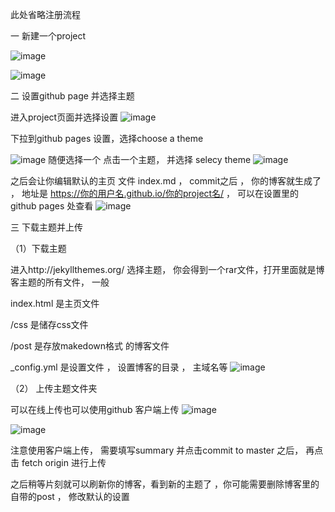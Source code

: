 此处省略注册流程

一  新建一个project

![image](http://upload-images.jianshu.io/upload_images/6543272-f9c7dcbaf1813dc4.png?imageMogr2/auto-orient/strip%7CimageView2/2/w/1240)

![image](http://upload-images.jianshu.io/upload_images/6543272-ff8b5138b52bb002.png?imageMogr2/auto-orient/strip%7CimageView2/2/w/1240)

二  设置github page 并选择主题

进入project页面并选择设置
![image](http://upload-images.jianshu.io/upload_images/6543272-5906cc509ece8e7e.png?imageMogr2/auto-orient/strip%7CimageView2/2/w/1240)

下拉到github pages 设置，选择choose a theme

![image](http://upload-images.jianshu.io/upload_images/6543272-526d82c47e324b37.png?imageMogr2/auto-orient/strip%7CimageView2/2/w/1240)
随便选择一个 点击一个主题， 并选择 selecy theme
![image](http://upload-images.jianshu.io/upload_images/6543272-c750fa9bc3d185eb.png?imageMogr2/auto-orient/strip%7CimageView2/2/w/1240)

之后会让你编辑默认的主页 文件 index.md ， commit之后 ， 你的博客就生成了 ， 地址是 https://你的用户名.github.io/你的project名/  ， 可以在设置里的 github pages 处查看
![image](http://upload-images.jianshu.io/upload_images/6543272-0157034ea6293934.png?imageMogr2/auto-orient/strip%7CimageView2/2/w/1240)




三  下载主题并上传

（1）下载主题

进入http://jekyllthemes.org/  选择主题， 你会得到一个rar文件，打开里面就是博客主题的所有文件， 一般

index.html 是主页文件

/css  是储存css文件

/post 是存放makedown格式 的博客文件

_config.yml 是设置文件 ， 设置博客的目录 ， 主域名等
![image](http://upload-images.jianshu.io/upload_images/6543272-67cfbf8acd57ea2c.png?imageMogr2/auto-orient/strip%7CimageView2/2/w/1240)




（2） 上传主题文件夹

可以在线上传也可以使用github 客户端上传
![image](http://upload-images.jianshu.io/upload_images/6543272-76eaa2b57fdfdf25.png?imageMogr2/auto-orient/strip%7CimageView2/2/w/1240)

![image](http://upload-images.jianshu.io/upload_images/6543272-699d54eeb45ff13b.png?imageMogr2/auto-orient/strip%7CimageView2/2/w/1240)

 
注意使用客户端上传， 需要填写summary 并点击commit to master 之后， 再点击 fetch origin 进行上传

之后稍等片刻就可以刷新你的博客，看到新的主题了 ，你可能需要删除博客里的自带的post ， 修改默认的设置